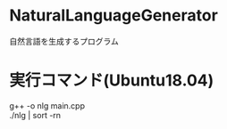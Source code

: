 # NaturalLanguageGenerator
自然言語を生成するプログラム

# 実行コマンド(Ubuntu18.04)
g++ -o nlg main.cpp \
./nlg | sort -rn
